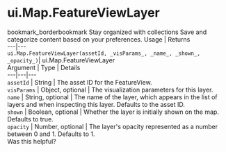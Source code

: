  
#  ui.Map.FeatureViewLayer
bookmark_borderbookmark Stay organized with collections  Save and categorize content based on your preferences.
Usage | Returns  
---|---  
`ui.Map.FeatureViewLayer(assetId, _visParams_, _name_, _shown_, _opacity_)`|  ui.Map.FeatureViewLayer  
Argument | Type | Details  
---|---|---  
`assetId` | String | The asset ID for the FeatureView.  
`visParams` | Object, optional | The visualization parameters for this layer.  
`name` | String, optional | The name of the layer, which appears in the list of layers and when inspecting this layer. Defaults to the asset ID.  
`shown` | Boolean, optional | Whether the layer is initially shown on the map. Defaults to true.  
`opacity` | Number, optional | The layer's opacity represented as a number between 0 and 1. Defaults to 1.  
Was this helpful?
